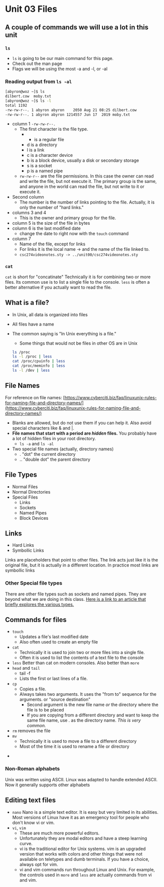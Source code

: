 # Unit 03  Files

## A couple of commands we will use a lot in this unit

### ```ls```

* ```ls``` is going to be our main command for this page.
* Check out the man page
* Flags we will be using the most -a and -l, or -al

### Reading output from ```ls -al```

```bash
[abyron@woz ~]$ ls
dilbert.cow  moby.txt
[abyron@woz ~]$ ls -l
total 1192
-rw-rw-r--. 1 abyron abyron    2050 Aug 21 08:25 dilbert.cow
-rw-rw-r--. 1 abyron abyron 1214557 Jun 17  2019 moby.txt
```

* column 1 ```-rw-rw-r--.```
  * The first character is the file type.
    * - is a regular file
    * d is a directory
    * l is a link
    * c is a character device
    * b is a block device, usually a disk or secondary storage
    * s is a socket
    * p is a named pipe
  * ```rw-rw-r--``` are the file permissions.  In this case the owner can read and write the file, but not execute it.  The primary group is the same, and anyone in the world can read the file, but not write to it or execute it.
* Second column 
  * The number is the number of links pointing to the file.  Actually, it is only the number of "hard links."  
* columns 3 and 4
  * This is the owner and primary group for the file.
* column 5 is the size of the file in bytes
* column 6 is the last modified date
  * change the date to right now with the ```touch``` command
* column 7 
  * Name of the file, except for links
  * For links it is the local name -> and the name of the file linked to.
  * ```csc274videonotes.sty -> ../unit00/csc274videonotes.sty```




### ```cat```

```cat``` is short for "concatinate"  Technically it is for combining two or more files.  Its common use is to list a single file to the console.  ```less``` is often a better alternative if you actually want to read the file.

## What is a file?

* In Unix, all data is organized into files
* All files have a name
* The common saying is "In Unix everything is a file."
  * Some things that would not be files in other OS are in Unix
  
  ```bash
  ls /proc
  ls -l /proc | less
  cat /proc/cpuinfo | less
  cat /proc/meminfo | less
  ls -l /dev | less
  ```

## File Names

For reference on file names: [https://www.cyberciti.biz/faq/linuxunix-rules-for-naming-file-and-directory-names/](https://www.cyberciti.biz/faq/linuxunix-rules-for-naming-file-and-directory-names/)

* Blanks are allowed, but do not use them if you can help it.  Also avoid special characters like & and |.
* **File names that start with a period are *hidden* files.** You probably have a lot of hidden files in your root directory.  
  * ```ls -a``` and ```ls -al```
* Two special file names (actually, directory names)
  * . "dot" the current directory
  * .. "double dot" the parent directory

## File Types

* Normal Files
* Normal Directories
* Special Files
  * Links
  * Sockets
  * Named Pipes
  * Block Devices

## Links

* Hard Links
* Symbollic Links

Links are placeholders that point to other files.  The link acts just like it is the original file, but it is actually in a different location. In practice most links are symbollic links

### Other Special file types

There are other file types such as sockets and named pipes.  They are beyond what we are doing in this class.  [Here is a link to an article that briefly explores the various types.](https://www.tecmint.com/explanation-of-everything-is-a-file-and-types-of-files-in-linux/)

## Commands for files

* ```touch``` 
  * Updates a file's last modified date
  * Also often used to create an empty file
* ```cat```
  * Technically it is used to join two or more files into a single file.
  * Often it is used to list the contents of a text file to the console
* ```less``` Better than cat on modern consoles.  Also better than ```more```
* ```head``` and ```tail```
  * tail -f 
  * Lists the first or last lines of a file.
* ```cp``` 
  * Copies a file.  
  * Always takes two arguments.  It uses the "from to" sequence for the arguments. or "source destination"
    * Second argument is the new file name *or* the directory where the file is to be placed
    * If you are copying from a different directory and want to keep the same file name, use . as the directory name.  *This is very common.*
* ```rm``` removes the file
* ```mv``` 
  * Technically it is used to move a file to a different directory
  * Most of the time it is used to rename a file or directory
* `````` 

### Non-Roman alphabets

Unix was written using ASCII.  Linux was adapted to handle extended ASCII.  Now it generally supports other alphabets

## Editing text files

* ```nano```  Nano is a simple text editor.  It is easy but very limited in its abilities.  Most versions of Linux have it as an emergency tool for people who don't know vi or vim.
* ```vi```, ```vim``` 
  * These are much more powerful editors.  
  * Unfortunately they are modal editors and have a steep learning curve.  
  * vi is the traditional editor for Unix systems.  vim is an upgraded version that works with colors and other things that were not available on teletypes and dumb terminals.  If you have a choice, always opt for vim.
  * vi and vim commands run throughout Linux and Unix.  For example, the controls used in ```more``` and ```less``` are actually commands from vi and vim.  
